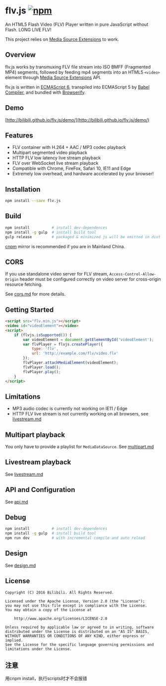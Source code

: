 flv.js  [![npm](https://img.shields.io/npm/v/flv.js.svg?style=flat)](https://www.npmjs.com/package/flv.js)
======
An HTML5 Flash Video (FLV) Player written in pure JavaScript without Flash. LONG LIVE FLV!

This project relies on [Media Source Extensions][] to work.

## Overview
flv.js works by transmuxing FLV file stream into ISO BMFF (Fragmented MP4) segments, followed by feeding mp4 segments into an HTML5 `<video>` element through [Media Source Extensions][] API.

flv.js is written in [ECMAScript 6][], transpiled into ECMAScript 5 by [Babel Compiler][], and bundled with [Browserify][].

[Media Source Extensions]: https://w3c.github.io/media-source/
[hls.js]: https://github.com/dailymotion/hls.js
[ECMAScript 6]: https://github.com/lukehoban/es6features
[Babel Compiler]: https://babeljs.io/
[Browserify]: http://browserify.org/

## Demo
[http://bilibili.github.io/flv.js/demo/](http://bilibili.github.io/flv.js/demo/)

## Features
- FLV container with H.264 + AAC / MP3 codec playback
- Multipart segmented video playback
- HTTP FLV low latency live stream playback
- FLV over WebSocket live stream playback
- Compatible with Chrome, FireFox, Safari 10, IE11 and Edge
- Extremely low overhead, and hardware accelerated by your browser!

## Installation
```bash
npm install --save flv.js
```

## Build
```bash
npm install          # install dev-dependences
npm install -g gulp  # install build tool
gulp release         # packaged & minimized js will be emitted in dist folder
```

[cnpm](https://github.com/cnpm/cnpm) mirror is recommended if you are in Mainland China.

## CORS
If you use standalone video server for FLV stream, `Access-Control-Allow-Origin` header must be configured correctly on video server for cross-origin resource fetching.

See [cors.md](docs/cors.md) for more details.

## Getting Started
```html
<script src="flv.min.js"></script>
<video id="videoElement"></video>
<script>
    if (flvjs.isSupported()) {
        var videoElement = document.getElementById('videoElement');
        var flvPlayer = flvjs.createPlayer({
            type: 'flv',
            url: 'http://example.com/flv/video.flv'
        });
        flvPlayer.attachMediaElement(videoElement);
        flvPlayer.load();
        flvPlayer.play();
    }
</script>
```

## Limitations
- MP3 audio codec is currently not working on IE11 / Edge
- HTTP FLV live stream is not currently working on all browsers, see [livestream.md](docs/livestream.md)

## Multipart playback
You only have to provide a playlist for `MediaDataSource`. See [multipart.md](docs/multipart.md)

## Livestream playback
See [livestream.md](docs/livestream.md)

## API and Configuration
See [api.md](docs/api.md)

## Debug
```bash
npm install          # install dev-dependences
npm install -g gulp  # install build tool
npm run dev          # with incremental compile and auto reload
```

## Design
See [design.md](docs/design.md)

## License
```
Copyright (C) 2016 Bilibili. All Rights Reserved.

Licensed under the Apache License, Version 2.0 (the "License");
you may not use this file except in compliance with the License.
You may obtain a copy of the License at

    http://www.apache.org/licenses/LICENSE-2.0

Unless required by applicable law or agreed to in writing, software
distributed under the License is distributed on an "AS IS" BASIS,
WITHOUT WARRANTIES OR CONDITIONS OF ANY KIND, either express or implied.
See the License for the specific language governing permissions and
limitations under the License.
```

## 注意

用cnpm install，执行scripts时才不会报错
